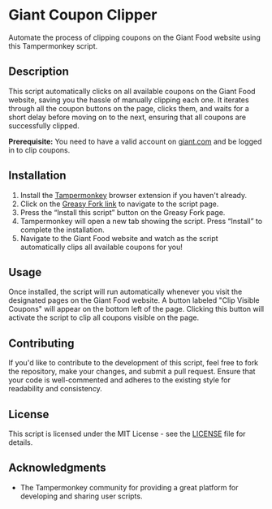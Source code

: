 # Giant Coupon Clipper

Automate the process of clipping coupons on the Giant Food website using this Tampermonkey script.

## Description

This script automatically clicks on all available coupons on the Giant Food website, saving you the hassle of manually clipping each one. It iterates through all the coupon buttons on the page, clicks them, and waits for a short delay before moving on to the next, ensuring that all coupons are successfully clipped.

**Prerequisite:** You need to have a valid account on [giant.com](https://giant.com) and be logged in to clip coupons.


## Installation

1. Install the [Tampermonkey](https://www.tampermonkey.net/) browser extension if you haven't already.
2. Click on the [Greasy Fork link](https://greasyfork.org/en/scripts/your-script-id-giant-coupon-clipper) to navigate to the script page.
3. Press the “Install this script” button on the Greasy Fork page.
4. Tampermonkey will open a new tab showing the script. Press “Install” to complete the installation.
5. Navigate to the Giant Food website and watch as the script automatically clips all available coupons for you!

## Usage

Once installed, the script will run automatically whenever you visit the designated pages on the Giant Food website. A button labeled "Clip Visible Coupons" will appear on the bottom left of the page. Clicking this button will activate the script to clip all coupons visible on the page.

## Contributing

If you'd like to contribute to the development of this script, feel free to fork the repository, make your changes, and submit a pull request. Ensure that your code is well-commented and adheres to the existing style for readability and consistency.

## License

This script is licensed under the MIT License - see the [LICENSE](../LICENSE) file for details.

## Acknowledgments

- The Tampermonkey community for providing a great platform for developing and sharing user scripts.

